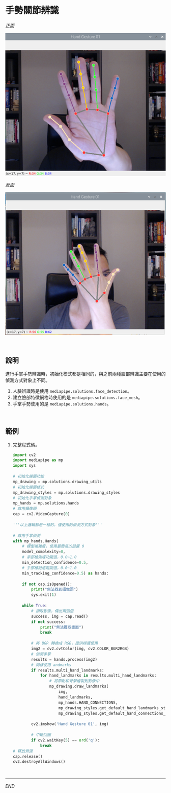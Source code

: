 # 手勢關節辨識

_正面_

![](images/img_02.png)

_反面_

![](images/img_01.png)

<br>

## 說明

進行手掌手勢辨識時，初始化模式都是相同的，與之前兩種臉部辨識主要在使用的偵測方式對象上不同。

1. 人臉辨識時是使用 `mediapipe.solutions.face_detection`。
2. 建立臉部特徵網格時使用的是 `mediapipe.solutions.face_mesh`。
3. 手掌手勢使用的是 `mediapipe.solutions.hands`。


<br>

## 範例

1. 完整程式碼。

    ```python
    import cv2
    import mediapipe as mp
    import sys

    # 初始化繪圖功能
    mp_drawing = mp.solutions.drawing_utils          
    # 初始化繪圖樣式
    mp_drawing_styles = mp.solutions.drawing_styles  
    # 初始化手掌偵測對象
    mp_hands = mp.solutions.hands                    
    # 啟用攝像頭
    cap = cv2.VideoCapture(0)

    '''以上邏輯都是一樣的，僅使用的偵測方式對象'''

    # 啟用手掌偵測
    with mp_hands.Hands(
        # 模型複雜度，使用最簡易的設置 0
        model_complexity=0,
        # 手部檢測成功閥值，0.0~1.0
        min_detection_confidence=0.5,
        # 手部標記追蹤閥值，0.0~1.0
        min_tracking_confidence=0.5) as hands:

        if not cap.isOpened():
            print("無法找到攝像頭")
            sys.exit(1)
        
        while True:
            # 讀取影像，傳出兩個值
            success, img = cap.read()
            if not success:
                print("無法獲取畫面")
                break

            # 將 BGR 轉換成 RGB，提供辨識使用
            img2 = cv2.cvtColor(img, cv2.COLOR_BGR2RGB)   
            # 偵測手掌
            results = hands.process(img2)                 
            # 同樣使用 andmarks
            if results.multi_hand_landmarks:
                for hand_landmarks in results.multi_hand_landmarks:
                    # 將節點和骨架繪製到影像中
                    mp_drawing.draw_landmarks(
                        img,
                        hand_landmarks,
                        mp_hands.HAND_CONNECTIONS,
                        mp_drawing_styles.get_default_hand_landmarks_style(),
                        mp_drawing_styles.get_default_hand_connections_style())

            cv2.imshow('Hand Gesture 01', img)
            
            # 中斷回圈
            if cv2.waitKey(5) == ord('q'):
                break    
    # 釋放資源
    cap.release()
    cv2.destroyAllWindows()
    ```

<br>

---

_END_